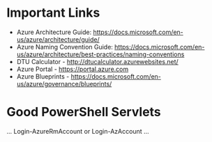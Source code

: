 # Important Links
*	Azure Architecture Guide: https://docs.microsoft.com/en-us/azure/architecture/guide/
*	Azure Naming Convention Guide: https://docs.microsoft.com/en-us/azure/architecture/best-practices/naming-conventions
*	DTU Calculator - http://dtucalculator.azurewebsites.net/ 
*	Azure Portal - https://portal.azure.com
*	Azure Blueprints - https://docs.microsoft.com/en-us/azure/governance/blueprints/

# Good PowerShell Servlets
...
Login-AzureRmAccount or Login-AzAccount
...
